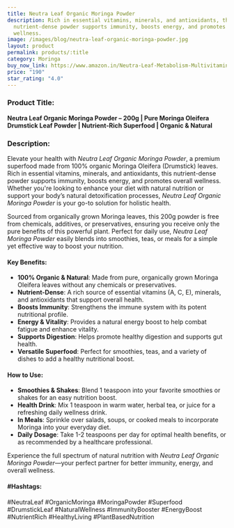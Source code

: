 ```yaml
---
title: Neutra Leaf Organic Moringa Powder
description: Rich in essential vitamins, minerals, and antioxidants, this
  nutrient-dense powder supports immunity, boosts energy, and promotes overall
  wellness.
image: /images/blog/neutra-leaf-organic-moringa-powder.jpg
layout: product
permalink: products/:title
category: Moringa
buy_now_link: https://www.amazon.in/Neutra-Leaf-Metabolism-Multivitamin-Antioxidant/dp/B0BPXV7CY9/ref=sr_1_20?crid=JPSHXC1IUKVG&tag=ayushmonk-21
price: "190"
star_rating: "4.0"
---
```

### Product Title:
**Neutra Leaf Organic Moringa Powder – 200g | Pure Moringa Oleifera Drumstick Leaf Powder | Nutrient-Rich Superfood | Organic & Natural**

### Description:
Elevate your health with *Neutra Leaf Organic Moringa Powder*, a premium superfood made from 100% organic Moringa Oleifera (Drumstick) leaves. Rich in essential vitamins, minerals, and antioxidants, this nutrient-dense powder supports immunity, boosts energy, and promotes overall wellness. Whether you're looking to enhance your diet with natural nutrition or support your body’s natural detoxification processes, *Neutra Leaf Organic Moringa Powder* is your go-to solution for holistic health.

Sourced from organically grown Moringa leaves, this 200g powder is free from chemicals, additives, or preservatives, ensuring you receive only the pure benefits of this powerful plant. Perfect for daily use, *Neutra Leaf Moringa Powder* easily blends into smoothies, teas, or meals for a simple yet effective way to boost your nutrition.

#### Key Benefits:
- **100% Organic & Natural**: Made from pure, organically grown Moringa Oleifera leaves without any chemicals or preservatives.
- **Nutrient-Dense**: A rich source of essential vitamins (A, C, E), minerals, and antioxidants that support overall health.
- **Boosts Immunity**: Strengthens the immune system with its potent nutritional profile.
- **Energy & Vitality**: Provides a natural energy boost to help combat fatigue and enhance vitality.
- **Supports Digestion**: Helps promote healthy digestion and supports gut health.
- **Versatile Superfood**: Perfect for smoothies, teas, and a variety of dishes to add a healthy nutritional boost.

#### How to Use:
- **Smoothies & Shakes**: Blend 1 teaspoon into your favorite smoothies or shakes for an easy nutrition boost.
- **Health Drink**: Mix 1 teaspoon in warm water, herbal tea, or juice for a refreshing daily wellness drink.
- **In Meals**: Sprinkle over salads, soups, or cooked meals to incorporate Moringa into your everyday diet.
- **Daily Dosage**: Take 1-2 teaspoons per day for optimal health benefits, or as recommended by a healthcare professional.

Experience the full spectrum of natural nutrition with *Neutra Leaf Organic Moringa Powder*—your perfect partner for better immunity, energy, and overall wellness.

#### #Hashtags:
#NeutraLeaf #OrganicMoringa #MoringaPowder #Superfood #DrumstickLeaf #NaturalWellness #ImmunityBooster #EnergyBoost #NutrientRich #HealthyLiving #PlantBasedNutrition
